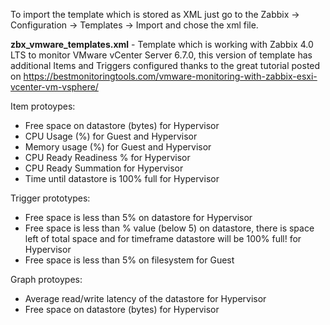 To import the template which is stored as XML just go to the Zabbix -> Configuration -> Templates -> Import and chose the xml file.

**zbx_vmware_templates.xml** - Template which is working with Zabbix 4.0 LTS to monitor VMware vCenter Server 6.7.0, this version of template has additional Items and Triggers configured thanks to the great tutorial posted on https://bestmonitoringtools.com/vmware-monitoring-with-zabbix-esxi-vcenter-vm-vsphere/

Item protoypes:
  - Free space on datastore (bytes) for Hypervisor
  - CPU Usage (%) for Guest and Hypervisor
  - Memory usage (%) for Guest and Hypervisor
  - CPU Ready Readiness % for Hypervisor
  - CPU Ready Summation for Hypervisor
  - Time until datastore is 100% full for Hypervisor

Trigger prototypes:
  - Free space is less than 5% on datastore for Hypervisor
  - Free space is less than % value (below 5) on datastore, there is space left of total space and for timeframe datastore will be 100% full! for Hypervisor
  - Free space is less than 5% on filesystem for Guest

Graph protoypes:
  - Average read/write latency of the datastore for Hypervisor
  - Free space on datastore (bytes) for Hypervisor

